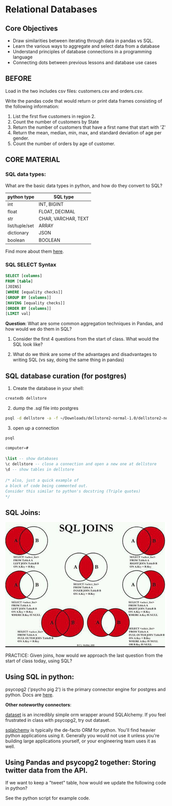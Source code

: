 # Relational Databases

## Core Objectives

* Draw similarities between iterating through data in pandas vs SQL.
* Learn the various ways to aggregate and select data from a database
* Understand principles of database connections in a programming language
* Connecting dots between previous lessons and database use cases

## BEFORE
Load in the two includes csv files: customers.csv and orders.csv.

Write the pandas code that would return or print data frames consisting of the following information:

1. List the first five customers in region 2.
2. Count the number of customers by State
3. Return the number of customers that have a first name that start with 'Z'
4. Return the mean, median, min, max, and standard deviation of age per gender.
5. Count the number of orders by age of customer.

## CORE MATERIAL

### SQL data types:

What are the basic data types in python, and how do they convert to SQL?

|python type|SQL type|
|-----------|---------|
|int|INT, BIGINT|
|float|FLOAT, DECIMAL|
|str|CHAR, VARCHAR, TEXT|
|list/tuple/set|ARRAY|
|dictionary|JSON|
|boolean|BOOLEAN|

Find more about them [here](http://www.postgresql.org/docs/9.3/static/datatype.html).

### SQL SELECT Syntax

```sql
SELECT [columns]
FROM [table]
[JOINS]
[WHERE [equality checks]]
[GROUP BY [columns]]
[HAVING [equality checks]]
[ORDER BY [columns]]
[LIMIT val]
```

**Question**: What are some common aggregation techniques in Pandas, and how would we do them in SQL?

1. Consider the first 4 questions from the start of class. What would the SQL look like?

2. What do we think are some of the advantages and disadvantages to writing SQL (vs say, doing the same thing in pandas)


## SQL database curation (for postgres)

1. Create the database in your shell:
```sh
createdb dellstore
```

2.  dump the .sql file into postgres

```sh
psql -d dellstore -a -f ~/Downloads/dellstore2-normal-1.0/dellstore2-normal-1.0.sql
```

3. open up a connection
```sh
psql
```
```sql
computer=#

\list -- show databases
\c dellstore -- close a connection and open a new one at dellstore
\d -- show tables in dellstore

/* also, just a quick example of
a block of code being commented out.
Consider this similar to python's docstring (Triple quotes)
*/
```


## SQL Joins:

<img src='static/GbJ7N.png'>

PRACTICE: Given joins, how would we approach the last question from the start of class today, using SQL?

## Using SQL in python:

psycopg2 ('psycho pig 2') is the primary connector engine for postgres and python. Docs are [here](http://initd.org/psycopg/docs/).

**Other noteworthy connectors**:

[dataset](http://dataset.readthedocs.org/en/latest/api.html) is an incredibly simple orm wrapper around SQLAlchemy. If you feel frustrated in class with psycopg2, try out dataset.

[sqlalchemy](http://www.sqlalchemy.org/) is typically the de-facto ORM for python. You'll find heavier python applications using it. Generally you would not use it unless you're building large applications yourself, or your engineering team uses it as well.

## Using Pandas and psycopg2 together: Storing twitter data from the API.

If we want to keep a "tweet" table, how would we update the following code in python?

See the python script for example code.
